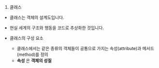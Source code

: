 1) 클래스
- 클래스는 객체의 설계도입니다.
- 현실 세계의 구조와 행동을 코드로 추상화한 것입니다.
- 클래스의 구성 요소

  - 클래스에서는 같은 종류의 객체들이 공통으로 가지는 속성(attribute)과 메서드(method)를 정의
  - **속성** 은 **객체의 성질**